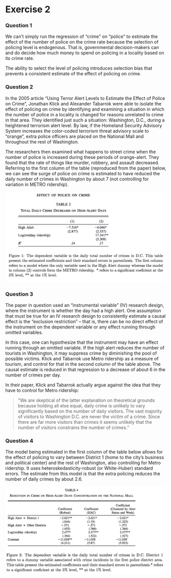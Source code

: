 Exercise 2
================

### Question 1

We can’t simply run the regression of “crime” on “police” to estimate
the effect of the number of police on the crime rate because the
selection of policing level is endogenous. That is, governmental
decision-makers can and do decide how much money to spend on policing in
a locality based on its crime rate.

The ability to select the level of policing introduces selection bias
that prevents a consistent estimate of the effect of policing on crime.

### Question 2

In the 2005 article “Using Terror Alert Levels to Estimate the Effect of
Police on Crime”, Jonathan Klick and Alexander Tabarrok were able to
isolate the effect of policing on crime by identifying and examining a
situation in which the number of police in a locality is changed for
reasons unrelated to crime in that area. They identified just such a
situation: Washington, D.C., during a heightened terrorism alert level.
By law, if the Homeland Security Advisory System increases the
color-coded terrorism threat advisory scale to “orange”, extra police
officers are placed on the National Mall and throughout the rest of
Washington.

The researchers then examined what happens to street crime when the
number of police is increased during these periods of orange-alert. They
found that the rate of things like murder, robbery, and assault
decreased. Referring to the first column of the table (reproduced from
the paper) below, we can see the surge of police on crime is estimated
to have reduced the daily number of crimes in Washington by about 7 (not
controlling for variation in METRO ridership).

![Table 2](../../figures/ex3table2.png)

### Question 3

The paper in question used an “instrumental variable” (IV) research
design, where the instrument is whether the day had a high alert. One
assumption that must be true for an IV research design to consistently
estimate a causal effect is the “exclusion restriction” – that is, there
can be no direct effect of the instrument on the dependent variable or
any effect running through omitted variables.

In this case, one can hypothesize that the instrument may have an effect
running through an omitted variable. If the high alert reduces the
number of tourists in Washington, it may suppress crime by diminishing
the pool of possible victims. Klick and Tabarrok use Metro ridership as
a measure of tourism, and control for that in the second column of the
table above. The causal estimate is reduced in that regression to a
decrease of about 6 in the number of crimes per day.

In their paper, Klick and Tabarrok actually argue against the idea that
they have to control for Metro ridership:

> “We are skeptical of the latter explanation on theoretical grounds
> because holding all else equal, daily crime is unlikely to vary
> significantly based on the number of daily visitors. The vast majority
> of visitors to Washington D.C. are never the victim of a crime. Since
> there are far more visitors than crimes it seems unlikely that the
> number of visitors constrains the number of crimes.”

### Question 4

The model being estimated in the first column of the table below allows
for the effect of policing to vary between District 1 (home to the
city’s business and political center) and the rest of Washington, also
controlling for Metro ridership. It uses heteroskedasticity-robust (or
White-Huber) standard errors. The estimate from this model is that the
extra policing reduces the number of daily crimes by about 2.6.

![Table 4](../../figures/ex3table4.png)

